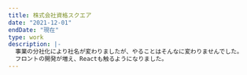 ```yaml
---
title: 株式会社資格スクエア
date: "2021-12-01"
endDate: "現在"
type: work
description: |-
  事業の分社化により社名が変わりましたが、やることはそんなに変わりませんでした。
  フロントの開発が増え、Reactも触るようになりました。
---
```

